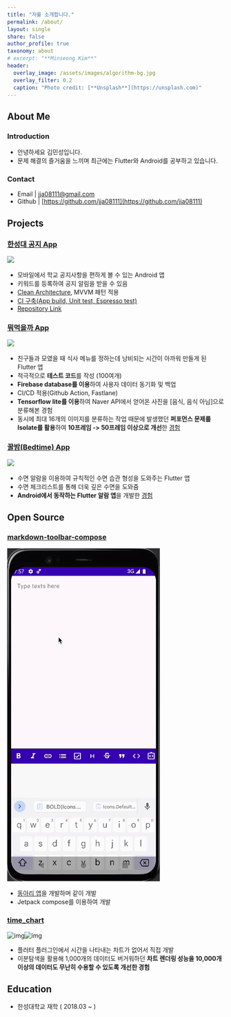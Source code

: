 ```yaml
---
title: "저를 소개합니다."
permalink: /about/
layout: single
share: false
author_profile: true
taxonomy: about
# excerpt: "**Minseong Kim**"
header:
  overlay_image: /assets/images/algorithm-bg.jpg
  overlay_filter: 0.2
  caption: "Photo credit: [**Unsplash**](https://unsplash.com)"
---
```


## About Me

### Introduction

- 안녕하세요 김민성입니다.
- 문제 해결의 즐거움을 느끼며 최근에는 Flutter와 Android를 공부하고 있습니다.

### Contact

- Email | jja08111@gmail.com
- Github | [https://github.com/jja08111](https://github.com/jja08111)

## Projects

### [한성대 공지 App](https://play.google.com/store/apps/details?id=com.foundy.hansungnotification)

<img src="https://play-lh.googleusercontent.com/N1ie6859fXSZVP-iOc82OVXOXK5noIhR7pp0hWNPlfRo1qV_kXEvTVDvLV_M-0kMigQ=w416-h235" width="500">

- 모바일에서 학교 공지사항을 편하게 볼 수 있는 Android 앱
- 키워드를 등록하여 공지 알림을 받을 수 있음
- [Clean Architecture](https://jja08111.github.io/android/android-clean-architecture/), MVVM 패턴 적용
- [CI 구축(App build, Unit test, Espresso test)](https://jja08111.github.io/android/android-ci-with-github-action/)
- [Repository Link](https://github.com/jja08111/HansungNotification)

### [뭐먹을까 App](https://play.google.com/store/apps/details?id=com.foundy.what_should_i_eat)

<img src="https://play-lh.googleusercontent.com/qGAAl6UdgAIPJTLys2tRZ1DWIatBqMyk-SJC8QMRd9IOT1KxAnUGgGAhmvVvGxS6VLM=w416-h235" width="500">

- 친구들과 모였을 때 식사 메뉴를 정하는데 낭비되는 시간이 아까워 만들게 된 Flutter 앱
- 적극적으로 **테스트 코드**를 작성 (100여개)
- **Firebase database를 이용**하여 사용자 데이터 동기화 및 백업
- CI/CD 적용(Github Action, Fastlane)
- **Tensorflow lite를 이용**하여 Naver API에서 얻어온 사진을 [음식, 음식 아님]으로 분류해본 경험
- 동시에 최대 16개의 이미지를 분류하는 작업 때문에 발생했던 **퍼포먼스 문제를 Isolate를 활용**하여 **10프레임 -> 50프레임 이상으로 개선**한 [경험](https://jja08111.github.io/flutter/flutter-tflite-with-isolate/)

### [꿀밤(Bedtime) App](https://play.google.com/store/apps/details?id=io.github.jja08111.good_night_app)

<img src="https://user-images.githubusercontent.com/57604817/117240536-fcbe5d80-ae6b-11eb-8a6f-788bb70ea558.png" width="500">

- 수면 알람을 이용하여 규칙적인 수면 습관 형성을 도와주는 Flutter 앱
- 수면 체크리스트를 통해 더욱 깊은 수면을 도와줌
- **Android에서 동작하는 Flutter 알람 앱**을 개발한 [경험](https://jja08111.github.io/flutter/flutter-alarm-app/)

## Open Source

### [markdown-toolbar-compose](https://github.com/jja08111/markdown-toolbar-compose)

![markdown-toolbar-preview](https://github.com/jja08111/markdown-toolbar-compose/raw/main/images/preview.gif)

- [동아리 앱](https://github.com/hansung-pocs/blog-android)을 개발하며 같이 개발
- Jetpack compose를 이용하여 개발

### [time_chart](https://pub.dev/packages/time_chart)

![img](https://github.com/jja08111/time_chart/raw/main/assets/images/time_chart/weekly_time_chart.gif?raw=true)![img](https://github.com/jja08111/time_chart/raw/main/assets/images/time_chart/monthly_time_chart.gif?raw=true)

- 플러터 플러그인에서 시간을 나타내는 차트가 없어서 직접 개발
- 이분탐색을 활용해 1,000개의 데이터도 버거워하던 **차트 렌더링 성능을 10,000개 이상의 데이터도 무난히 수용할 수 있도록 개선한 경험**

## Education

- 한성대학교 재학 ( 2018.03 ~ )
